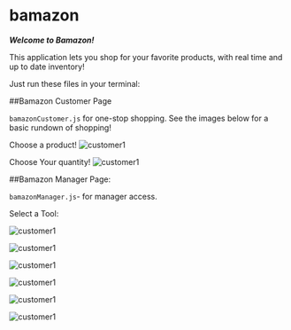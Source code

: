 # bamazon

***Welcome to Bamazon!***

This application lets you shop for your favorite products, with real time and up to date inventory!

Just run these files in your terminal:

##Bamazon Customer Page

```bamazonCustomer.js``` for one-stop shopping. See the images below for a basic rundown of shopping!

Choose a product!
![customer1](https://github.com/joseph-marlitt/bamazon/blob/master/customer1.png)


Choose Your quantity!
![customer1](https://github.com/joseph-marlitt/bamazon/blob/master/customer2.png)


##Bamazon Manager Page:

```bamazonManager.js```- for manager access.

Select a Tool:

![customer1](https://github.com/joseph-marlitt/bamazon/blob/master/manager1.png)

![customer1](https://github.com/joseph-marlitt/bamazon/blob/master/manager2.png)

![customer1](https://github.com/joseph-marlitt/bamazon/blob/master/manager3.png)

![customer1](https://github.com/joseph-marlitt/bamazon/blob/master/manager4.png)

![customer1](https://github.com/joseph-marlitt/bamazon/blob/master/manager5.png)

![customer1](https://github.com/joseph-marlitt/bamazon/blob/master/manager6.png)










